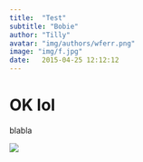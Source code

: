 ```yaml
---
title:  "Test"
subtitle: "Bobie"
author: "Tilly"
avatar: "img/authors/wferr.png"
image: "img/f.jpg"
date:   2015-04-25 12:12:12
---
```


# OK lol

blabla

![](https://is4.revolveassets.com/images/p4/n/z/BCB-WD490_V1.jpg)
